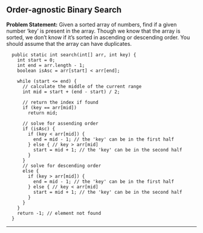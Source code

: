 ## Order-agnostic Binary Search 

**Problem Statement:**
Given a sorted array of numbers, find if a given number ‘key’ is present in the array. Though we know that the array is sorted, we don’t know if it’s sorted in ascending or descending order. You should assume that the array can have duplicates.

```
  public static int search(int[] arr, int key) {
    int start = 0;
    int end = arr.length - 1;
    boolean isAsc = arr[start] < arr[end];
    
    while (start <= end) {
      // calculate the middle of the current range
      int mid = start + (end - start) / 2;

      // return the index if found
      if (key == arr[mid])
        return mid;
      
      // solve for assending order
      if (isAsc) { 
        if (key < arr[mid]) {
          end = mid - 1; // the 'key' can be in the first half
        } else { // key > arr[mid]
          start = mid + 1; // the 'key' can be in the second half
        }
      }
      // solve for descending order
      else {         
        if (key > arr[mid]) {
          end = mid - 1; // the 'key' can be in the first half
        } else { // key < arr[mid]
          start = mid + 1; // the 'key' can be in the second half
        }
      }
    }
    return -1; // element not found
  }
```
***


